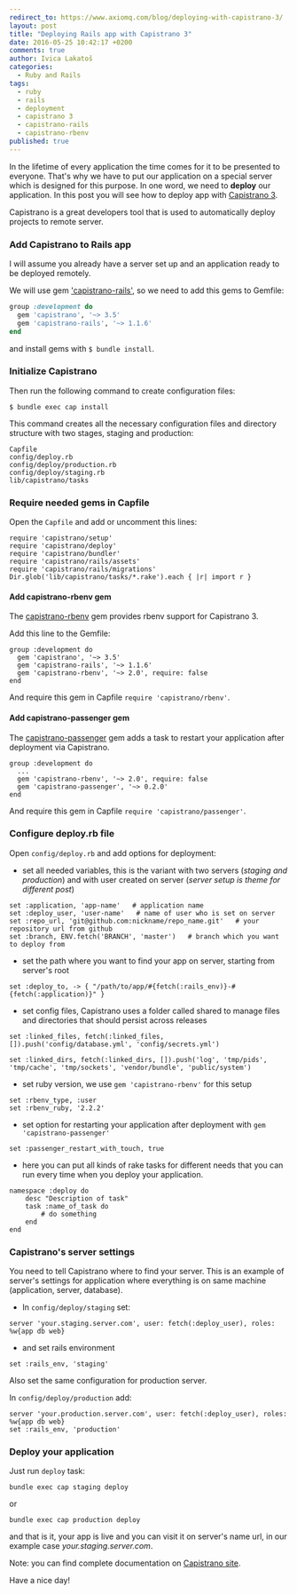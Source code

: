 ```yaml
---
redirect_to: https://www.axiomq.com/blog/deploying-with-capistrano-3/
layout: post
title: "Deploying Rails app with Capistrano 3"
date: 2016-05-25 10:42:17 +0200
comments: true
author: Ivica Lakatoš
categories:
  - Ruby and Rails
tags:
  - ruby
  - rails
  - deployment
  - capistrano 3
  - capistrano-rails
  - capistrano-rbenv
published: true
---
```


In the lifetime of every application the time comes for it to be presented to everyone. That's why we have to put our application on a special server which is designed for this purpose. In one word, we need to **deploy** our application. In this post you will see how to deploy app with [Capistrano 3](http://www.capistranorb.com/).  

Capistrano is a great developers tool that is used to automatically deploy projects to remote server.

### Add Capistrano to Rails app

I will assume you already have a server set up and an application ready to be deployed remotely.

We will use gem ['capistrano-rails'](https://github.com/capistrano/rails), so we need to add this gems to Gemfile:

``` ruby
group :development do
  gem 'capistrano', '~> 3.5'  
  gem 'capistrano-rails', '~> 1.1.6'
end
```
and install gems with `$ bundle install`.

### Initialize Capistrano

Then run the following command to create configuration files:

```
$ bundle exec cap install
```


This command  creates all the necessary configuration files and directory structure with two stages, staging and production:

```
Capfile
config/deploy.rb
config/deploy/production.rb
config/deploy/staging.rb
lib/capistrano/tasks
```
<!--more-->

### Require needed gems in Capfile

Open the `Capfile` and add or uncomment this lines:

```
require 'capistrano/setup'
require 'capistrano/deploy'
require 'capistrano/bundler'
require 'capistrano/rails/assets'
require 'capistrano/rails/migrations'
Dir.glob('lib/capistrano/tasks/*.rake').each { |r| import r }
```
#### Add capistrano-rbenv gem

The [capistrano-rbenv](https://github.com/capistrano/rbenv) gem provides rbenv support for Capistrano 3.

Add this line to the Gemfile:

```
group :development do
  gem 'capistrano', '~> 3.5'
  gem 'capistrano-rails', '~> 1.1.6'
  gem 'capistrano-rbenv', '~> 2.0', require: false
end
```

And require this gem in Capfile `require 'capistrano/rbenv'`.

#### Add capistrano-passenger gem

The [capistrano-passenger](https://github.com/capistrano/passenger) gem adds a task to restart your application after deployment via Capistrano.

```
group :development do
  ...
  gem 'capistrano-rbenv', '~> 2.0', require: false
  gem 'capistrano-passenger', '~> 0.2.0'
end
```
And require this gem in Capfile `require 'capistrano/passenger'`.

### Configure deploy.rb file

Open `config/deploy.rb` and add options for deployment:

+ set all needed variables, this is the variant with two servers (_staging and production_) and with user created on server (_server setup is theme for different post_)

```
set :application, 'app-name'   # application name
set :deploy_user, 'user-name'   # name of user who is set on server
set :repo_url, 'git@github.com:nickname/repo_name.git'   # your repository url from github
set :branch, ENV.fetch('BRANCH', 'master')   # branch which you want to deploy from
```
+ set the path where you want to find your app on server, starting from server's root

```
set :deploy_to, -> { "/path/to/app/#{fetch(:rails_env)}-#{fetch(:application)}" }
```

+ set config files, Capistrano uses a folder called shared to manage files and directories that should persist across releases

```
set :linked_files, fetch(:linked_files, []).push('config/database.yml', 'config/secrets.yml')

set :linked_dirs, fetch(:linked_dirs, []).push('log', 'tmp/pids', 'tmp/cache', 'tmp/sockets', 'vendor/bundle', 'public/system')

```

+ set ruby version, we use `gem 'capistrano-rbenv'` for this setup

```
set :rbenv_type, :user
set :rbenv_ruby, '2.2.2'
```

+ set option for restarting your application after deployment with `gem 'capistrano-passenger'`

```
set :passenger_restart_with_touch, true
```

+ here you can put all kinds of rake tasks for different needs that you can run every time when you deploy your application.

```
namespace :deploy do
    desc "Description of task"
    task :name_of_task do
        # do something
    end
end
```

### Capistrano's server settings

You need to tell Capistrano where to find your server.
This is an example of server's settings for application where everything is on same machine (application, server, database).

+ In `config/deploy/staging` set:

```
server 'your.staging.server.com', user: fetch(:deploy_user), roles: %w{app db web}
```

+ and set rails environment

```
set :rails_env, 'staging'
```

Also set the same configuration for production server.

In `config/deploy/production` add:

```
server 'your.production.server.com', user: fetch(:deploy_user), roles: %w{app db web}
set :rails_env, 'production'
```

### Deploy your application

Just run `deploy` task:

```
bundle exec cap staging deploy
```

or

```
bundle exec cap production deploy
```
and that is it, your app is live and you can visit it on server's name url, in our example case _your.staging.server.com_.

Note: you can find complete documentation on [Capistrano site](http://capistranorb.com/).

Have a nice day!
